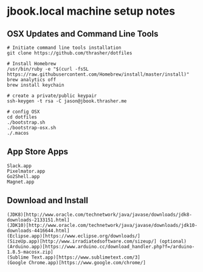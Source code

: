 # jbook.local machine setup notes

## OSX Updates and Command Line Tools

    # Initiate command line tools installation
    git clone https://github.com/thrasher/dotfiles

    # Install Homebrew
    /usr/bin/ruby -e "$(curl -fsSL https://raw.githubusercontent.com/Homebrew/install/master/install)"
    brew analytics off
    brew install keychain

    # create a private/public keypair
    ssh-keygen -t rsa -C jason@jbook.thrasher.me

    # config OSX
    cd dotfiles
    ./bootstrap.sh
    ./bootstrap-osx.sh
    ./.macos

## App Store Apps

	Slack.app
	Pixelmator.app
	Go2Shell.app
    Magnet.app

## Download and Install

    (JDK8)[http://www.oracle.com/technetwork/java/javase/downloads/jdk8-downloads-2133151.html]
    (JDK10)[http://www.oracle.com/technetwork/java/javase/downloads/jdk10-downloads-4416644.html]
    (Eclipse.app)[https://www.eclipse.org/downloads/]
    (SizeUp.app)[http://www.irradiatedsoftware.com/sizeup/] (optional)
    (Arduino.app)[https://www.arduino.cc/download_handler.php?f=/arduino-1.8.5-macosx.zip]
    (Sublime Text.app)[https://www.sublimetext.com/3]
    (Google Chrome.app)[https://www.google.com/chrome/]
